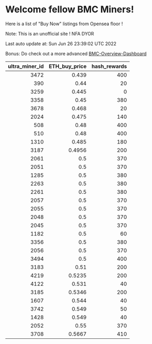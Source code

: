# Welcome fellow BMC Miners!
Here is a list of "Buy Now" listings from Opensea floor !

Note: This is an unofficial site ! NFA DYOR

Last auto update at: Sun Jun 26 23:39:02 UTC 2022

Bonus: Do check out a more advanced [BMC-Overview-Dashboard](https://dune.com/defifunk/BMC-Overview-Dashboard)


|   ultra_miner_id |   ETH_buy_price |   hash_rewards |
|-----------------:|----------------:|---------------:|
|             3472 |          0.439  |            400 |
|              390 |          0.44   |             20 |
|             3259 |          0.445  |              0 |
|             3358 |          0.45   |            380 |
|             3678 |          0.468  |             20 |
|             2024 |          0.475  |            140 |
|              508 |          0.48   |            400 |
|              510 |          0.48   |            400 |
|             1310 |          0.485  |            180 |
|             3187 |          0.4956 |            200 |
|             2061 |          0.5    |            370 |
|             2051 |          0.5    |            370 |
|             1285 |          0.5    |            380 |
|             2263 |          0.5    |            380 |
|             2261 |          0.5    |            380 |
|             2057 |          0.5    |            370 |
|             2055 |          0.5    |            370 |
|             2048 |          0.5    |            370 |
|             2045 |          0.5    |            370 |
|             1182 |          0.5    |             60 |
|             3356 |          0.5    |            380 |
|             2056 |          0.5    |            370 |
|             3494 |          0.5    |            400 |
|             3183 |          0.51   |            200 |
|             4219 |          0.5235 |            200 |
|             4122 |          0.531  |             40 |
|             3185 |          0.5346 |            200 |
|             1607 |          0.544  |             40 |
|             3742 |          0.549  |             50 |
|             1428 |          0.549  |             40 |
|             2052 |          0.55   |            370 |
|             3708 |          0.5667 |            410 |